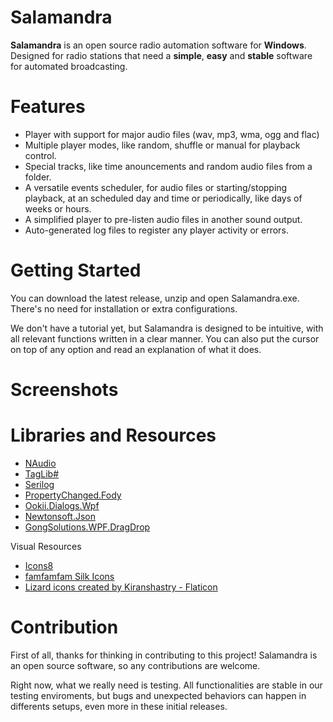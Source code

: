 # Salamandra
**Salamandra** is an open source radio automation software for **Windows**. Designed for radio stations that need a **simple**, **easy** and **stable** software for automated broadcasting.

# Features
* Player with support for major audio files (wav, mp3, wma, ogg and flac)
* Multiple player modes, like random, shuffle or manual for playback control.
* Special tracks, like time anouncements and random audio files from a folder.
* A versatile events scheduler, for audio files or starting/stopping playback, at an scheduled day and time or periodically, like days of weeks or hours.
* A simplified player to pre-listen audio files in another sound output.
* Auto-generated log files to register any player activity or errors.

# Getting Started
You can download the latest release, unzip and open Salamandra.exe. There's no need for installation or extra configurations.

We don't have a tutorial yet, but Salamandra is designed to be intuitive, with all relevant functions written in a clear manner. You can also put the cursor on top of any option and read an explanation of what it does.

# Screenshots

# Libraries and Resources

* [NAudio](https://github.com/naudio/NAudio)
* [TagLib#](https://github.com/mono/taglib-sharp)
* [Serilog](https://github.com/serilog/serilog)
* [PropertyChanged.Fody](https://github.com/Fody/PropertyChanged)
* [Ookii.Dialogs.Wpf](https://github.com/ookii-dialogs/ookii-dialogs-wpf)
* [Newtonsoft.Json](https://www.newtonsoft.com/json)
* [GongSolutions.WPF.DragDrop](https://github.com/punker76/gong-wpf-dragdrop)

Visual Resources

* [Icons8](https://icons8.com)
* [famfamfam Silk Icons](http://www.famfamfam.com/lab/icons/silk/)
* [Lizard icons created by Kiranshastry - Flaticon](https://www.flaticon.com/free-icons/lizard)

# Contribution
First of all, thanks for thinking in contributing to this project! Salamandra is an open source software, so any contributions are welcome.

Right now, what we really need is testing. All functionalities are stable in our testing enviroments, but bugs and unexpected behaviors can happen in differents setups, even more in these initial releases.
